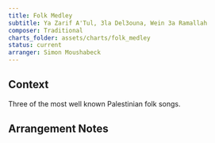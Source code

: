 ```yaml
---
title: Folk Medley
subtitle: Ya Zarif A'Tul, 3la Del3ouna, Wein 3a Ramallah
composer: Traditional
charts_folder: assets/charts/folk_medley
status: current
arranger: Simon Moushabeck
---
```


## Context
Three of the most well known Palestinian folk songs.

## Arrangement Notes
